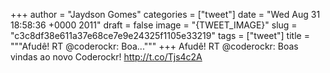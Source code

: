 
+++
author = "Jaydson Gomes"
categories = ["tweet"]
date = "Wed Aug 31 18:58:36 +0000 2011"
draft = false
image = "{TWEET_IMAGE}"
slug = "c3c8df38e611a37e68ce7e9e24325f1105e33219"
tags = ["tweet"]
title = """Afudê! RT @coderockr: Boa..."""
+++
Afudê! RT @coderockr: Boas vindas ao novo Coderockr! http://t.co/Tjs4c2A
